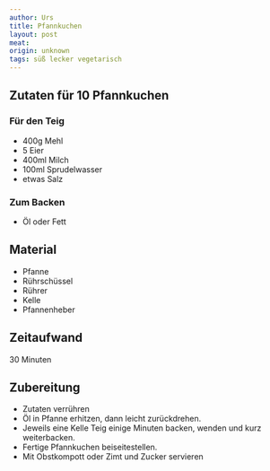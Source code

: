 ```yaml
---
author: Urs
title: Pfannkuchen
layout: post
meat: 
origin: unknown
tags: süß lecker vegetarisch
---
```

## Zutaten für 10 Pfannkuchen
### Für den Teig
 * 400g Mehl
 * 5 Eier
 * 400ml Milch
 * 100ml Sprudelwasser
 * etwas Salz

### Zum Backen
 * Öl oder Fett

## Material
 * Pfanne
 * Rührschüssel
 * Rührer
 * Kelle
 * Pfannenheber

## Zeitaufwand
 30 Minuten

## Zubereitung
 * Zutaten verrühren
 * Öl in Pfanne erhitzen, dann leicht zurückdrehen.
 * Jeweils eine Kelle Teig einige Minuten backen, wenden und kurz weiterbacken.
 * Fertige Pfannkuchen beiseitestellen.
 * Mit Obstkompott oder Zimt und Zucker servieren
